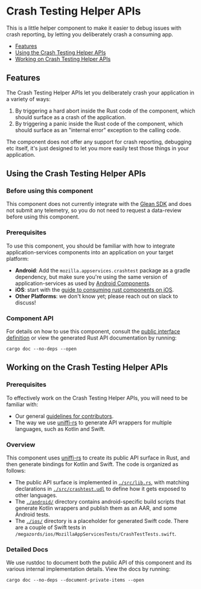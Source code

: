 # Crash Testing Helper APIs

This is a little helper component to make it easier to debug
issues with crash reporting, by letting you deliberately
crash a consuming app.

* [Features](#features)
* [Using the Crash Testing Helper APIs](#using-the-crash-testing-helper-apis)
* [Working on Crash Testing Helper APIs](#working-on-the-crash-testing-helper-apis)

## Features

The Crash Testing Helper APIs let you deliberately crash your application
in a variety of ways:

1. By triggering a hard abort inside the Rust code of the component, which
   should surface as a crash of the application.
1. By triggering a panic inside the Rust code of the component, which should
   surface as an "internal error" exception to the calling code.

The component does not offer any support for crash reporting, debugging etc
itself, it's just designed to let you more easily test those things in your
application.

## Using the Crash Testing Helper APIs

### Before using this component

This component does not currently integrate with the [Glean SDK](https://mozilla.github.io/glean/book/index.html)
and does not submit any telemetry, so you do not need to request a data-review before using this component.

### Prerequisites

To use this component, you should be familiar with how to integrate application-services components
into an application on your target platform:
* **Android**: Add the `mozilla.appservices.crashtest` package as a gradle dependency, but make sure
  you're using the same version of application-services as used by [Android Components](
  https://github.com/mozilla-mobile/android-components/tree/master/components/service/firefox-accounts/README.md).
* **iOS**: start with the [guide to consuming rust components on
  iOS](https://github.com/mozilla/application-services/blob/main/docs/howtos/consuming-rust-components-on-ios.md).
* **Other Platforms**: we don't know yet; please reach out on slack to discuss!

### Component API

For details on how to use this component, consult the [public interface definition](./src/crashtest.udl)
or view the generated Rust API documentation by running:

```
cargo doc --no-deps --open
```

## Working on the Crash Testing Helper APIs

### Prerequisites

To effectively work on the Crash Testing Helper APIs, you will need to be familiar with:

* Our general [guidelines for contributors](../../docs/contributing.md).
* The way we use [uniffi-rs](https://github.com/mozilla/uniffi-rs) to generate API wrappers for multiple languages, such as Kotlin and Swift.

### Overview

This component uses [uniffi-rs](https://github.com/mozilla/uniffi-rs) to create its
public API surface in Rust, and then generate bindings for Kotlin and Swift. The
code is organized as follows:

* The public API surface is implemented in [`./src/lib.rs`](./src/lib/rs), with matching
  declarations in [`./src/crashtest.udl`](./src/crashtest.udl) to define how it gets
  exposed to other languages.
* The [`./android/`](./android) directory contains android-specific build scripts that
  generate Kotlin wrappers and publish them as an AAR, and some Android tests.
* The [`./ios/`](./ios) directory is a placeholder for generated Swift code. There are
  a couple of Swift tests in `/megazords/ios/MozillaAppServicesTests/CrashTestTests.swift`.

### Detailed Docs

We use rustdoc to document both the public API of this component and its
various internal implementation details. View the docs by running:

```
cargo doc --no-deps --document-private-items --open
```
